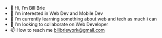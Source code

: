 - 👋 Hi, I’m Bill Brie
- 👀 I’m interested in Web Dev and Mobile Dev
- 🌱 I’m currently learning something about web and tech as much i can
- 💞️ I’m looking to collaborate on Web Developer
- 📫 How to reach me billbriework@gmail.com


